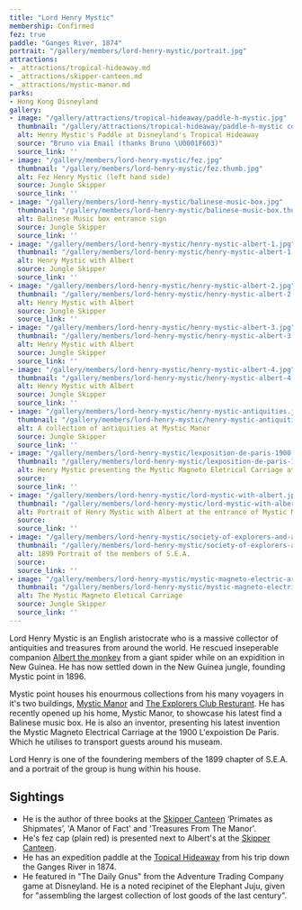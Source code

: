 ```yaml
---
title: "Lord Henry Mystic"
membership: Confirmed
fez: true
paddle: "Ganges River, 1874"
portrait: "/gallery/members/lord-henry-mystic/portrait.jpg"
attractions:
- _attractions/tropical-hideaway.md
- _attractions/skipper-canteen.md
- _attractions/mystic-manor.md
parks:
- Hong Kong Disneyland
gallery:
- image: "/gallery/attractions/tropical-hideaway/paddle-h-mystic.jpg"
  thumbnail: "/gallery/attractions/tropical-hideaway/paddle-h-mystic copy.thumb.jpg"
  alt: Henry Mystic's Paddle at Disneyland's Tropical Hideaway
  source: "Bruno via Email (thanks Bruno \U0001F603)"
  source_link: ''
- image: "/gallery/members/lord-henry-mystic/fez.jpg"
  thumbnail: "/gallery/members/lord-henry-mystic/fez.thumb.jpg"
  alt: Fez Henry Mystic (left hand side)
  source: Jungle Skipper
  source_link: ''
- image: "/gallery/members/lord-henry-mystic/balinese-music-box.jpg"
  thumbnail: "/gallery/members/lord-henry-mystic/balinese-music-box.thumb.jpg"
  alt: Balinese Music box entrance sign
  source: Jungle Skipper
  source_link: ''
- image: "/gallery/members/lord-henry-mystic/henry-mystic-albert-1.jpg"
  thumbnail: "/gallery/members/lord-henry-mystic/henry-mystic-albert-1.thumb.jpg"
  alt: Henry Mystic with Albert
  source: Jungle Skipper
  source_link: ''
- image: "/gallery/members/lord-henry-mystic/henry-mystic-albert-2.jpg"
  thumbnail: "/gallery/members/lord-henry-mystic/henry-mystic-albert-2.thumb.jpg"
  alt: Henry Mystic with Albert
  source: Jungle Skipper
  source_link: ''
- image: "/gallery/members/lord-henry-mystic/henry-mystic-albert-3.jpg"
  thumbnail: "/gallery/members/lord-henry-mystic/henry-mystic-albert-3.thumb.jpg"
  alt: Henry Mystic with Albert
  source: Jungle Skipper
  source_link: ''
- image: "/gallery/members/lord-henry-mystic/henry-mystic-albert-4.jpg"
  thumbnail: "/gallery/members/lord-henry-mystic/henry-mystic-albert-4.thumb.jpg"
  alt: Henry Mystic with Albert
  source: Jungle Skipper
  source_link: ''
- image: "/gallery/members/lord-henry-mystic/henry-mystic-antiquities.jpg"
  thumbnail: "/gallery/members/lord-henry-mystic/henry-mystic-antiquities.thumb.jpg"
  alt: A collection of antiquities at Mystic Manor
  source: Jungle Skipper
  source_link: ''
- image: "/gallery/members/lord-henry-mystic/lexposition-de-paris-1900.jpg"
  thumbnail: "/gallery/members/lord-henry-mystic/lexposition-de-paris-1900.thumb.jpg"
  alt: Henry Mystic presenting the Mystic Magneto Eletrical Carriage at the 1900 L'expoistion De Paris
  source:
  source_link: ''
- image: "/gallery/members/lord-henry-mystic/lord-mystic-with-albert.jpg"
  thumbnail: "/gallery/members/lord-henry-mystic/lord-mystic-with-albert.thumb.jpg"
  alt: Portrait of Henry Mystic with Albert at the entrance of Mystic Manor
  source:
  source_link: ''
- image: "/gallery/members/lord-henry-mystic/society-of-explorers-and-adventurers-1899.jpg"
  thumbnail: "/gallery/members/lord-henry-mystic/society-of-explorers-and-adventurers-1899.thumb.jpg"
  alt: 1899 Portrait of the members of S.E.A.
  source:
  source_link: ''
- image: "/gallery/members/lord-henry-mystic/mystic-magneto-electric-arriage.jpg"
  thumbnail: "/gallery/members/lord-henry-mystic/mystic-magneto-electric-arriage.thumb.jpg"
  alt: The Mystic Magneto Eletical Carriage
  source: Jungle Skipper
  source_link: ''
---
```


Lord Henry Mystic is an English aristocrate who is a massive collector of antiquities and treasures from around the world. He rescued inseperable companion [Albert the monkey](/sea/members/albert-the-monkey) from a giant spider while on an expidition in New Guinea. He has now settled down in the New Guinea jungle, founding Mystic point in 1896.

Mystic point houses his enourmous collections from his many voyagers in it's two buildings, [Mystic Manor](/sea/attractions/mystic-manor) and [The Explorers Club Resturant](/sea/attractions/the-explorers-club-resturant). He has recently opened up his home, Mystic Manor, to showcase his latest find a Balinese music box. He is also an inventor, presenting his latest invention the Mystic Magneto Electrical Carriage at the 1900 L'expoistion De Paris. Which he utilises to transport guests around his museam.

Lord Henry is one of the foundering members of the 1899 chapter of S.E.A. and a portrait of the group is hung within his house.

## Sightings
- He is the author of three books at the [Skipper Canteen](/sea/attractions/skipper-canteen) ‘Primates as Shipmates’, 'A Manor of Fact' and 'Treasures From The Manor'.
- He's fez cap (plain red) is presented next to Albert's at the [Skipper Canteen](/sea/attractions/skipper-canteen).
- He has an expedition paddle at the [Topical Hideaway](/sea/attractions/tropical-hideaway) from his trip down the Ganges River in 1874.
- He featured in "The Daily Gnus" from the Adventure Trading Company game at Disneyland. He is a noted recipinet of the Elephant Juju, given for "assembling the largest collection of lost goods of the last century".